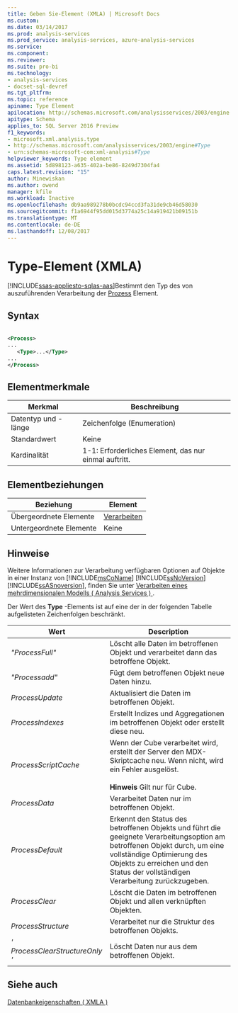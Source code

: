 ```yaml
---
title: Geben Sie-Element (XMLA) | Microsoft Docs
ms.custom: 
ms.date: 03/14/2017
ms.prod: analysis-services
ms.prod_service: analysis-services, azure-analysis-services
ms.service: 
ms.component: 
ms.reviewer: 
ms.suite: pro-bi
ms.technology:
- analysis-services
- docset-sql-devref
ms.tgt_pltfrm: 
ms.topic: reference
apiname: Type Element
apilocation: http://schemas.microsoft.com/analysisservices/2003/engine
apitype: Schema
applies_to: SQL Server 2016 Preview
f1_keywords:
- microsoft.xml.analysis.type
- http://schemas.microsoft.com/analysisservices/2003/engine#Type
- urn:schemas-microsoft-com:xml-analysis#Type
helpviewer_keywords: Type element
ms.assetid: 5d898123-a635-402a-be86-8249d7304fa4
caps.latest.revision: "15"
author: Minewiskan
ms.author: owend
manager: kfile
ms.workload: Inactive
ms.openlocfilehash: db9aa989278b0bcdc94ccd3fa31de9cb46d58030
ms.sourcegitcommit: f1a6944f95dd015d3774a25c14a919421b09151b
ms.translationtype: MT
ms.contentlocale: de-DE
ms.lasthandoff: 12/08/2017
---
```

# <a name="type-element-xmla"></a>Type-Element (XMLA)
[!INCLUDE[ssas-appliesto-sqlas-aas](../../../includes/ssas-appliesto-sqlas-aas.md)]Bestimmt den Typ des von auszuführenden Verarbeitung der [Prozess](../../../analysis-services/xmla/xml-elements-commands/process-element-xmla.md) Element.  
  
## <a name="syntax"></a>Syntax  
  
```xml  
  
<Process>  
...  
   <Type>...</Type>  
...  
</Process>  
```  
  
## <a name="element-characteristics"></a>Elementmerkmale  
  
|Merkmal|Beschreibung|  
|--------------------|-----------------|  
|Datentyp und -länge|Zeichenfolge (Enumeration)|  
|Standardwert|Keine|  
|Kardinalität|1-1: Erforderliches Element, das nur einmal auftritt.|  
  
## <a name="element-relationships"></a>Elementbeziehungen  
  
|Beziehung|Element|  
|------------------|-------------|  
|Übergeordnete Elemente|[Verarbeiten](../../../analysis-services/xmla/xml-elements-commands/process-element-xmla.md)|  
|Untergeordnete Elemente|Keine|  
  
## <a name="remarks"></a>Hinweise  
 Weitere Informationen zur Verarbeitung verfügbaren Optionen auf Objekte in einer Instanz von [!INCLUDE[msCoName](../../../includes/msconame-md.md)] [!INCLUDE[ssNoVersion](../../../includes/ssnoversion-md.md)] [!INCLUDE[ssASnoversion](../../../includes/ssasnoversion-md.md)], finden Sie unter [Verarbeiten eines mehrdimensionalen Modells &#40; Analysis Services &#41; ](../../../analysis-services/multidimensional-models/processing-a-multidimensional-model-analysis-services.md).  
  
 Der Wert des **Type** -Elements ist auf eine der in der folgenden Tabelle aufgelisteten Zeichenfolgen beschränkt.  
  
|Wert|Description|  
|-----------|-----------------|  
|*"ProcessFull"*|Löscht alle Daten im betroffenen Objekt und verarbeitet dann das betroffene Objekt.|  
|*"Processadd"*|Fügt dem betroffenen Objekt neue Daten hinzu.|  
|*ProcessUpdate*|Aktualisiert die Daten im betroffenen Objekt.|  
|*ProcessIndexes*|Erstellt Indizes und Aggregationen im betroffenen Objekt oder erstellt diese neu.|  
|*ProcessScriptCache*|Wenn der Cube verarbeitet wird, erstellt der Server den MDX-Skriptcache neu. Wenn nicht, wird ein Fehler ausgelöst.<br /><br /> **Hinweis** Gilt nur für Cube.|  
|*ProcessData*|Verarbeitet Daten nur im betroffenen Objekt.|  
|*ProcessDefault*|Erkennt den Status des betroffenen Objekts und führt die geeignete Verarbeitungsoption am betroffenen Objekt durch, um eine vollständige Optimierung des Objekts zu erreichen und den Status der vollständigen Verarbeitung zurückzugeben.|  
|*ProcessClear*|Löscht die Daten im betroffenen Objekt und allen verknüpften Objekten.|  
|*ProcessStructure*|Verarbeitet nur die Struktur des betroffenen Objekts.|  
|*' ProcessClearStructureOnly '*|Löscht Daten nur aus dem betroffenen Objekt.|  
  
## <a name="see-also"></a>Siehe auch  
 [Datenbankeigenschaften &#40; XMLA &#41;](../../../analysis-services/xmla/xml-elements-properties/xml-elements-properties.md)  
  
  

